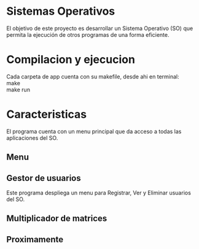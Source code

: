 # Sistemas Operativos
El objetivo de este proyecto es desarrollar un Sistema Operativo (SO) que permita la ejecución de otros programas de una forma eficiente.

# Compilacion y ejecucion
 Cada carpeta de app cuenta con su makefile, desde ahi en terminal:  
   make  
   make run
# Caracteristicas
  El programa cuenta con un menu principal que da acceso a todas las aplicaciones del SO.
## Menu
 
## Gestor de usuarios

 Este programa despliega un menu para Registrar, Ver y Eliminar usuarios del SO.

## Multiplicador de matrices

## Proximamente
